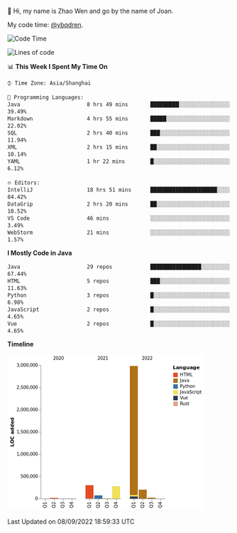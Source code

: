 :wave: Hi, my name is Zhao Wen and go by the name of Joan.

My code time: [@ybqdren](https://wakatime.com/@ybqdren).


<!--START_SECTION:waka-->
![Code Time](http://img.shields.io/badge/Code%20Time-1%2C119%20hrs%2010%20mins-blue)

![Lines of code](https://img.shields.io/badge/From%20Hello%20World%20I%27ve%20Written-4%20Million%20lines%20of%20code-blue)

📊 **This Week I Spent My Time On** 

```text
⌚︎ Time Zone: Asia/Shanghai

💬 Programming Languages: 
Java                     8 hrs 49 mins       █████████░░░░░░░░░░░░░░░░   39.49% 
Markdown                 4 hrs 55 mins       █████░░░░░░░░░░░░░░░░░░░░   22.02% 
SQL                      2 hrs 40 mins       ███░░░░░░░░░░░░░░░░░░░░░░   11.94% 
XML                      2 hrs 15 mins       ██░░░░░░░░░░░░░░░░░░░░░░░   10.14% 
YAML                     1 hr 22 mins        █░░░░░░░░░░░░░░░░░░░░░░░░   6.12%

🔥 Editors: 
IntelliJ                 18 hrs 51 mins      █████████████████████░░░░   84.42% 
DataGrip                 2 hrs 20 mins       ██░░░░░░░░░░░░░░░░░░░░░░░   10.52% 
VS Code                  46 mins             ░░░░░░░░░░░░░░░░░░░░░░░░░   3.49% 
WebStorm                 21 mins             ░░░░░░░░░░░░░░░░░░░░░░░░░   1.57%

```

**I Mostly Code in Java** 

```text
Java                     29 repos            ████████████████░░░░░░░░░   67.44% 
HTML                     5 repos             ███░░░░░░░░░░░░░░░░░░░░░░   11.63% 
Python                   3 repos             █░░░░░░░░░░░░░░░░░░░░░░░░   6.98% 
JavaScript               2 repos             █░░░░░░░░░░░░░░░░░░░░░░░░   4.65% 
Vue                      2 repos             █░░░░░░░░░░░░░░░░░░░░░░░░   4.65%

```


**Timeline**

![Chart not found](https://raw.githubusercontent.com/ybqdren/ybqdren/main/charts/bar_graph.png) 


 Last Updated on 08/09/2022 18:59:33 UTC
<!--END_SECTION:waka-->

